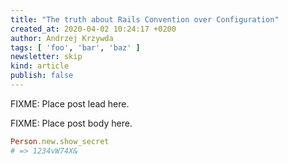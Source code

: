 ```yaml
---
title: "The truth about Rails Convention over Configuration"
created_at: 2020-04-02 10:24:17 +0200
author: Andrzej Krzywda
tags: [ 'foo', 'bar', 'baz' ]
newsletter: skip
kind: article
publish: false
---
```


FIXME: Place post lead here.

<!-- more -->

FIXME: Place post body here.

```ruby
Person.new.show_secret
# => 1234vW74X&
```
